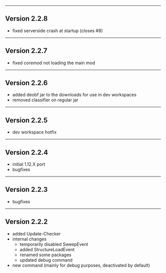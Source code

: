 ------------------------------------------------------
Version 2.2.8
------------------------------------------------------
- fixed serverside crash at startup (closes #8)

------------------------------------------------------
Version 2.2.7
------------------------------------------------------
- fixed coremod not loading the main mod

------------------------------------------------------
Version 2.2.6
------------------------------------------------------
- added deobf jar to the downloads for use in dev workspaces
- removed classifier on regular jar

------------------------------------------------------
Version 2.2.5
------------------------------------------------------
- dev workspace hotfix

------------------------------------------------------
Version 2.2.4
------------------------------------------------------
- initial 1.12.X port
- bugfixes


------------------------------------------------------
Version 2.2.3
------------------------------------------------------
- bugfixes

------------------------------------------------------
Version 2.2.2
------------------------------------------------------
- added Update-Checker
- internal changes
	- temporarily disabled SweepEvent
	- added StructureLoadEvent
	- renamed some packages
	- updated debug command
- new command (mainly for debug purposes, deactivated by default)
